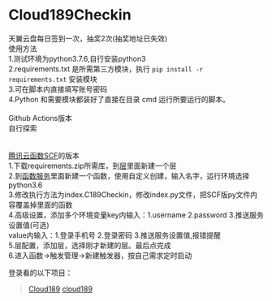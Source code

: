 # Cloud189Checkin
天翼云盘每日签到一次，抽奖2次(抽奖地址已失效)<br>
使用方法<br>
1.测试环境为python3.7.6,自行安装python3<br>
2.requirements.txt 是所需第三方模块，执行 `pip install -r requirements.txt` 安装模块<br>
3.可在脚本内直接填写账号密码<br>
4.Python 和需要模块都装好了直接在目录 cmd 运行所要运行的脚本。<br>
<br>
Github Actions版本<br>
自行探索<br>
<br>
<br>
[腾讯云函数SCF](https://console.cloud.tencent.com/scf/index)的版本<br>
1.下载requirements.zip所需库，到[层](https://console.cloud.tencent.com/scf/layer)里面新建一个层<br>
2.到[函数服务](https://console.cloud.tencent.com/scf/list)里面新建一个函数，使用自定义创建，输入名字，运行环境选择python3.6<br>
3.修改执行方法为index.C189Checkin，修改index.py文件，把SCF版py文件内容覆盖掉里面的函数<br>
4.高级设置，添加多个环境变量key内输入：1.username 2.password 3.推送服务设置值(可选)<br>
value内输入：1.登录手机号 2.登录密码 3.推送服务设置值,报错提醒<br>
5.层配置，添加层，选择刚才新建的层。最后点完成<br>
6.进入函数→触发管理→新建触发器，按自己需求定时启动<br>


登录看的以下项目：
> [Cloud189](https://github.com/Dawnnnnnn/Cloud189)
> [cloud189](https://github.com/Aruelius/cloud189)
